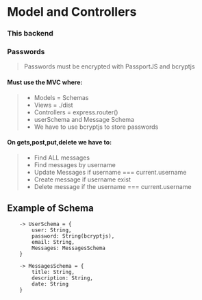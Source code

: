# Model and Controllers

### This backend

### Passwords
> Passwords must be encrypted with PassportJS and bcryptjs

#### Must use the MVC where:

> - Models = Schemas
> - Views = ./dist
> - Controllers = express.router()
> - userSchema and Message Schema
> - We have to use bcryptjs to store passwords

#### On gets,post,put,delete we have to:

> - Find ALL messages
> - Find messages by username
> - Update Messages if username === current.username
> - Create message if username exist
> - Delete message if the username === current.username

## Example of Schema

```
    -> UserSchema = {
        user: String,
        password: String(bcryptjs),
        email: String,
        Messages: MessagesSchema
    }

    -> MessagesSchema = {
        title: String,
        description: String,
        date: String
    }
```
